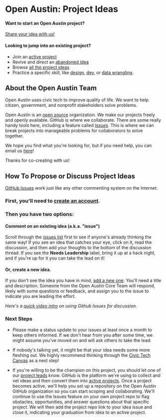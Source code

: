 # Open Austin: Project Ideas

#### Want to start an Open Austin project?

[Share your idea with us!](https://github.com/open-austin/project-ideas/issues/new)

#### Looking to jump into an existing project?

- Join an [active project](https://github.com/open-austin/project-ideas/milestone/2)
- Revive and direct an [abandoned idea](https://github.com/open-austin/project-ideas/milestone/5)
- Browse [all the project ideas](https://github.com/open-austin/project-ideas/issues)
- Practice a specific skill, like [design](https://github.com/search?utf8=✓&q=org%3Aopen-austin+is%3Aopen+label%3Adesign&type=Issues), [dev](https://github.com/search?utf8=✓&q=org%3Aopen-austin+is%3Aopen+label%3Adev&type=Issues), or [data wrangling](https://github.com/search?o=desc&q=org%3Aopen-austin+is%3Aopen+label%3A%22Data+wrangling%22&s=created&type=Issues&utf8=✓).

## About the Open Austin Team

Open Austin uses civic tech to improve quality of life. We want to help citizen, government, and nonprofit stakeholders solve problems.

Open Austin is an [open source](https://en.wikipedia.org/wiki/Open_source) organization. We make our projects freely and openly available. GitHub is where we collaborate. There are some really handy tools here, including a feature called [*Issues*](https://github.com/open-austin/project-ideas/issues). This is where we can break projects into manageable problems for collaborators to solve together. 

We hope you find what you're looking for, but if you need help, you can email us [here](hack@open-austin.org)!

Thanks for co-creating with us!

## How To Propose or Discuss Project Ideas

[GitHub Issues](https://guides.github.com/features/issues/) work just like any other commenting system on the Internet. 

### First, you'll need to [create an account](https://github.com/join). 

### Then you have two options: 

#### Comment on an existing idea (a.k.a. "issue")

Scroll through the [issues list](https://github.com/open-austin/project-ideas/issues) first to see if anyone's already thinking the same way! If you see an idea that catches your eye, click on it, read the discussion, and then add your thoughts to the bottom of the discussion thread. If you see the **Needs Leadership** label, bring it up at a hack night, and if you're up for it you can take the lead on it!

#### Or, create a new idea.

If you don't see the idea you have in mind, [add a new one](https://github.com/open-austin/project-ideas/issues/new). You'll need a title and description. Someone from the Open Austin Core Team will respond, likely with some questions or feedback, and assign you to the issue to indicate you are leading the effort.

*Here's a [quick video intro](https://www.youtube.com/watch?v=KlrJVSJRUN4) on using Github Issues for discussion.*

### Next Steps

* Please make a status update to your issues at least once a month to keep others informed. If we don't hear from you after some time, we might assume you've moved on and will ask others to take the lead.

* If nobody's talking yet, it might be that your idea needs some more fleshing out. We highly recommend thinking through the [Civic Tech Canvas](https://github.com/open-austin/civic-tech-canvas) as a next step! 

* If you're willing to be the champion on this project, you should let one of our [project leads](mailto:hack@open-austin.org) know. GitHub is the platform we're using to collect and vet ideas and then convert them into [active projects](https://github.com/open-austin). Once a project becomes active, we'll help you set up a repository on the Open Austin GitHub organization so you can start scoping and collaborating. We'll continue to use the Issues feature on your own project repo to flag obstacles, opportunities, and answer questions about that specific project. We will then add the project repo link to your idea issue and close it, indicating your graduation from idea to an active project.

